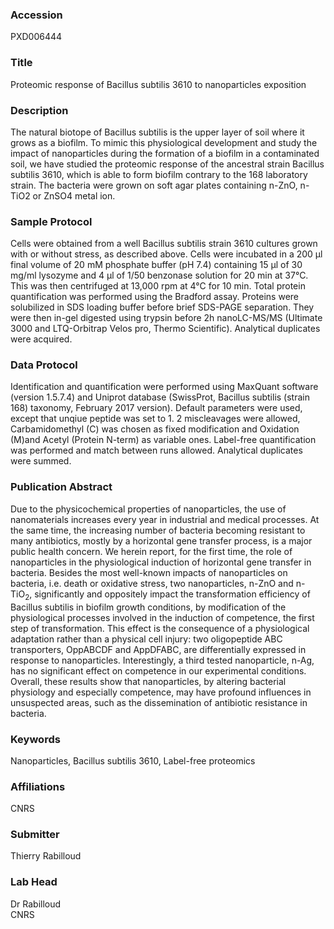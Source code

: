 ### Accession
PXD006444

### Title
Proteomic response of Bacillus subtilis 3610 to nanoparticles exposition

### Description
The natural biotope of Bacillus subtilis is the upper layer of soil where it grows as a biofilm. To mimic this physiological development and study the impact of nanoparticles during the formation of a biofilm in a contaminated soil, we have studied the proteomic response of the ancestral strain Bacillus subtilis 3610, which is able to form biofilm contrary to the 168 laboratory strain. The bacteria were grown on soft agar plates containing n-ZnO,  n-TiO2 or ZnSO4 metal ion.

### Sample Protocol
Cells were obtained from a well Bacillus subtilis strain 3610 cultures grown with or without stress, as described above. Cells were incubated in a 200 µl final volume of 20 mM phosphate buffer (pH 7.4) containing 15 µl of 30 mg/ml lysozyme and 4 µl of 1/50 benzonase solution for 20 min at 37°C. This was then centrifuged at 13,000 rpm at 4°C for 10 min. Total protein quantification was performed using the Bradford assay. Proteins were solubilized in SDS loading buffer before brief SDS-PAGE separation. They were then in-gel digested using trypsin before 2h nanoLC-MS/MS (Ultimate 3000 and LTQ-Orbitrap Velos pro, Thermo Scientific). Analytical duplicates were acquired.

### Data Protocol
Identification and quantification were performed using MaxQuant software (version 1.5.7.4) and Uniprot database (SwissProt, Bacillus subtilis (strain 168) taxonomy, February 2017 version). Default parameters were used, except that unqiue peptide was set to 1. 2 miscleavages were allowed, Carbamidomethyl (C) was chosen as fixed modification and Oxidation (M)and Acetyl (Protein N-term) as variable ones. Label-free quantification was performed and match between runs allowed. Analytical duplicates were summed.

### Publication Abstract
Due to the physicochemical properties of nanoparticles, the use of nanomaterials increases every year in industrial and medical processes. At the same time, the increasing number of bacteria becoming resistant to many antibiotics, mostly by a horizontal gene transfer process, is a major public health concern. We herein report, for the first time, the role of nanoparticles in the physiological induction of horizontal gene transfer in bacteria. Besides the most well-known impacts of nanoparticles on bacteria, i.e. death or oxidative stress, two nanoparticles, n-ZnO and n-TiO<sub>2</sub>, significantly and oppositely impact the transformation efficiency of Bacillus subtilis in biofilm growth conditions, by modification of the physiological processes involved in the induction of competence, the first step of transformation. This effect is the consequence of a physiological adaptation rather than a physical cell injury: two oligopeptide ABC transporters, OppABCDF and AppDFABC, are differentially expressed in response to nanoparticles. Interestingly, a third tested nanoparticle, n-Ag, has no significant effect on competence in our experimental conditions. Overall, these results show that nanoparticles, by altering bacterial physiology and especially competence, may have profound influences in unsuspected areas, such as the dissemination of antibiotic resistance in bacteria.

### Keywords
Nanoparticles, Bacillus subtilis 3610, Label-free proteomics

### Affiliations
CNRS

### Submitter
Thierry Rabilloud

### Lab Head
Dr Rabilloud  
CNRS


